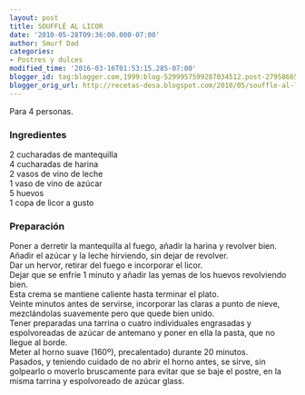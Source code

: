 ```yaml
---
layout: post
title: SOUFFLÉ AL LICOR
date: '2010-05-28T09:36:00.000-07:00'
author: Smurf Dad
categories:
- Postres y dulces
modified_time: '2016-03-16T01:53:15.285-07:00'
blogger_id: tag:blogger.com,1999:blog-5299957599287034512.post-2795866584484272790
blogger_orig_url: http://recetas-desa.blogspot.com/2010/05/souffle-al-licor.html
---
```


Para 4 personas.<br /><h3>Ingredientes</h3>2 cucharadas de mantequilla<br />4 cucharadas de harina<br />2 vasos de vino de leche<br />1 vaso de vino de azúcar<br />5 huevos<br />1 copa de licor a gusto<br /><h3>Preparación</h3>Poner a derretir la mantequilla al fuego, añadir la harina y revolver bien.<br />Añadir el azúcar y la leche hirviendo, sin dejar de revolver.<br />Dar un hervor, retirar del fuego e incorporar el licor.<br />Dejar que se enfríe 1 minuto y añadir las yemas de los  huevos revolviendo bien.<br />Esta crema se mantiene caliente hasta terminar el plato.<br />Veinte minutos antes de servirse, incorporar las claras a punto de nieve, mezclándolas suavemente pero que quede bien unido.<br />Tener preparadas una tarrina o cuatro individuales engrasadas y espolvoreadas de azúcar de antemano y poner en ella la pasta, que no llegue al borde.<br />Meter al horno suave (160º), precalentado) durante 20 minutos.<br />Pasados, y teniendo cuidado de no abrir el horno antes, se sirve, sin golpearlo o moverlo bruscamente para evitar que se baje el postre, en la misma tarrina y espolvoreado de azúcar glass.